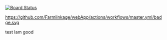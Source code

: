 [![Board Status](https://dev.azure.com/farmlinkage/597362b3-608a-40e3-bb49-21ef24429f7d/a155ef97-e26a-48ab-8d4d-ec1f18a1e94d/_apis/work/boardbadge/faec1b0a-c14d-446d-a110-029aee454206)](https://dev.azure.com/farmlinkage/597362b3-608a-40e3-bb49-21ef24429f7d/_boards/board/t/a155ef97-e26a-48ab-8d4d-ec1f18a1e94d/Microsoft.RequirementCategory)

https://github.com/Farmlinkage/webApp/actions/workflows/master.yml/badge.svg

test
Iam good

